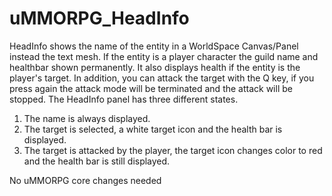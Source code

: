 # uMMORPG_HeadInfo

HeadInfo shows the name of the entity in a WorldSpace Canvas/Panel instead the text mesh. If the entity is a player character the guild name and healthbar shown permanently. It also displays health if the entity is the player's target. In addition, you can attack the target with the Q key, if you press again the attack mode will be terminated and the attack will be stopped. The HeadInfo panel has three different states.
1. The name is always displayed.
2. The target is selected, a white target icon and the health bar is displayed.
3. The target is attacked by the player, the target icon changes color to red and the health bar is still displayed.

No uMMORPG core changes needed
